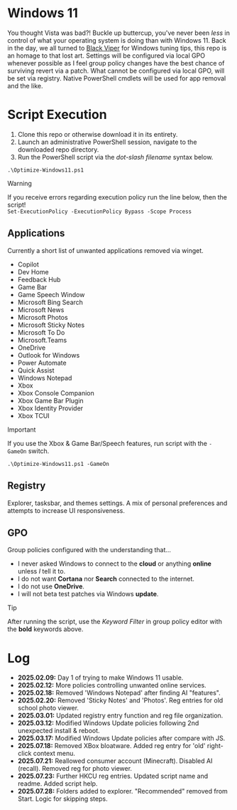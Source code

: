 # Windows 11
You thought Vista was bad?! Buckle up buttercup, you've never been *less* in control of what your operating system is doing than with Windows 11. Back in the day, we all turned to [Black Viper](https://www.blackviper.com/) for Windows tuning tips, this repo is an homage to that lost art. Settings will be configured via local GPO whenever possible as I feel group policy changes have the best chance of surviving revert via a patch. What cannot be configured via local GPO, will be set via registry. Native PowerShell cmdlets will be used for app removal and the like.

# Script Execution
1. Clone this repo or otherwise download it in its entirety.
2. Launch an administrative PowerShell session, navigate to the downloaded repo directory.
3. Run the PowerShell script via the *dot-slash filename* syntax below.

`.\Optimize-Windows11.ps1`

> [!WARNING]
> If you receive errors regarding execution policy run the line below, then the script! <br>
> `Set-ExecutionPolicy -ExecutionPolicy Bypass -Scope Process`

## Applications
Currently a short list of unwanted applications removed via winget.

- Copilot
- Dev Home
- Feedback Hub
- Game Bar
- Game Speech Window
- Microsoft Bing Search
- Microsoft News
- Microsoft Photos
- Microsoft Sticky Notes
- Microsoft To Do
- Microsoft.Teams
- OneDrive
- Outlook for Windows
- Power Automate
- Quick Assist
- Windows Notepad
- Xbox
- Xbox Console Companion
- Xbox Game Bar Plugin
- Xbox Identity Provider
- Xbox TCUI

> [!IMPORTANT]
> If you use the Xbox & Game Bar/Speech features, run script with the `-GameOn` switch.

`.\Optimize-Windows11.ps1 -GameOn`

## Registry
Explorer, tasksbar, and themes settings. A mix of personal preferences and attempts to increase UI responsiveness.

## GPO
Group policies configured with the understanding that...
- I never asked Windows to connect to the **cloud** or anything **online** unless *I* tell it to.
- I do not want **Cortana** nor **Search** connected to the internet.
- I do not use **OneDrive**.
- I will not beta test patches via Windows **update**.

> [!TIP]
> After running the script, use the *Keyword Filter* in group policy editor with the **bold** keywords above.

 # Log
- **2025.02.09:** Day 1 of trying to make Windows 11 usable.
- **2025.02.12:** More policies controlling unwanted online services.
- **2025.02.18:** Removed 'Windows Notepad' after finding AI "features".
- **2025.02.20:** Removed 'Sticky Notes' and 'Photos'. Reg entries for old school photo viewer.
- **2025.03.01:** Updated registry entry function and reg file organization.
- **2025.03.12:** Modified Windows Update policies following 2nd unexpected install & reboot.
- **2025.03.17:** Modified Windows Update policies after compare with JS.
- **2025.07.18:** Removed XBox bloatware. Added reg entry for 'old' right-click context menu.
- **2025.07.21:** Reallowed consumer account (Minecraft). Disabled AI (recall). Removed reg for photo viewer.
- **2025.07.23:** Further HKCU reg entries. Updated script name and readme. Added script help.
- **2025.07.28:** Folders added to explorer. "Recommended" removed from Start. Logic for skipping steps.